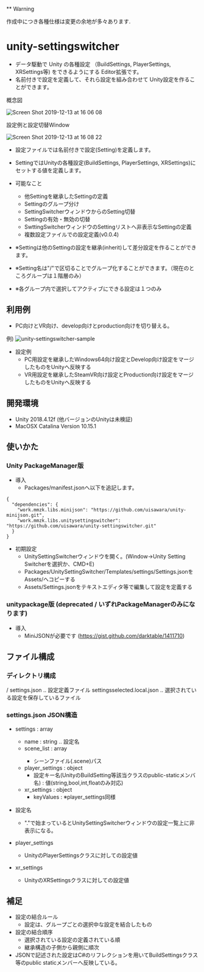** Warning

作成中につき各種仕様は変更の余地が多々あります.

# unity-settingswitcher

* データ駆動で Unity の各種設定 （BuildSettings, PlayerSettings, XRSettings等) をできるようにする Editor拡張です。
* 名前付きで設定を定義して、それら設定を組み合わせて Unity設定を作ることができます。

概念図

![Screen Shot 2019-12-13 at 16 06 08](https://user-images.githubusercontent.com/4578728/70777373-ea4d0b00-1dc2-11ea-944c-fc4d78ce8948.png)

設定例と設定切替Window

![Screen Shot 2019-12-13 at 16 08 22](https://user-images.githubusercontent.com/4578728/70777368-e6b98400-1dc2-11ea-8d14-d96432bb95fe.png)

* 設定ファイルでは名前付きで設定(Setting)を定義します。
* SettingではUnityの各種設定(BuildSettings, PlayerSettings, XRSettings)にセットする値を定義します。
* 可能なこと
    * 他Settingを継承したSettingの定義
    * Settingのグループ分け
    * SettingSwitcherウィンドウからのSetting切替
    * Settingの有効・無効の切替
    * SwttingSwitcherウィンドウのSettingリストへ非表示なSettingの定義
    * 複数設定ファイルでの設定定義(v0.0.4)

* ※Settingは他のSettingの設定を継承(inherit)して差分設定を作ることができます。
* ※Setting名は"/"で区切ることでグループ化することができます。（現在のところグループは１階層のみ）
* ※各グループ内で選択してアクティブにできる設定は１つのみ

## 利用例

- PC向けとVR向け、develop向けとproduction向けを切り替える。

例)
![unity-settingswitcher-sample](https://user-images.githubusercontent.com/4578728/62419417-8438d480-b6ba-11e9-8c12-69abba41261e.png)
* 設定例
    * PC用設定を継承したWindows64向け設定とDevelop向け設定をマージしたものをUnityへ反映する
    * VR用設定を継承したSteamVR向け設定とProduction向け設定をマージしたものをUnityへ反映する


## 開発環境

* Unity 2018.4.12f (他バージョンのUnityは未検証)
* MacOSX Catalina Version 10.15.1

## 使いかた

### Unity PackageManager版

- 導入
  - Packages/manifest.jsonへ以下を追記します。
```
{
  "dependencies": {
    "work.mmzk.libs.minijson": "https://github.com/uisawara/unity-minijson.git",
    "work.mmzk.libs.unitysettingswitcher": "https://github.com/uisawara/unity-settingswitcher.git"
  }
}
```

- 初期設定
  - UnitySettingSwitcherウィンドウを開く。(Window->Unity Setting Switcherを選択か、CMD+E)
  - Packages/UnitySettingSwitcher/Templates/settings/Settings.jsonをAssets/へコピーする
  - Assets/Settings.jsonをテキストエディタ等で編集して設定を定義する

### unitypackage版 (deprecated / いずれPackageManagerのみになります)

- 導入
  - MiniJSONが必要です (https://gist.github.com/darktable/1411710)

## ファイル構成

### ディレクトリ構成

/<Assets>
	settings.json .. 設定定義ファイル
	settingsselected.local.json .. 選択されている設定を保存しているファイル

### settings.json JSON構造

- settings : array
  - name : string .. 設定名
  - scene_list : array<string>
    - シーンファイル(.scene)パス
  - player_settings : object
    - 設定キー名(UnityのBuildSetting等該当クラスのpublic-staticメンバ名) : 値(string,bool,int,floatのみ対応)
  - xr_settings : object
    - keyValues : ※player_settings同様

- 設定名
  - "."で始まっているとUnitySettingSwitcherウィンドウの設定一覧上に非表示になる。
- player_settings
  - UnityのPlayerSettingsクラスに対しての設定値
- xr_settings
  - UnityのXRSettingsクラスに対しての設定値

## 補足

- 設定の結合ルール
  - 設定は、グループごとの選択中な設定を結合したもの
- 設定の結合順序
  - 選択されている設定の定義されている順
  - 継承構造の子側から親側に順次
- JSONで記述された設定はC#のリフレクションを用いてBuildSettingsクラス等のpublic staticメンバーへ反映している。
